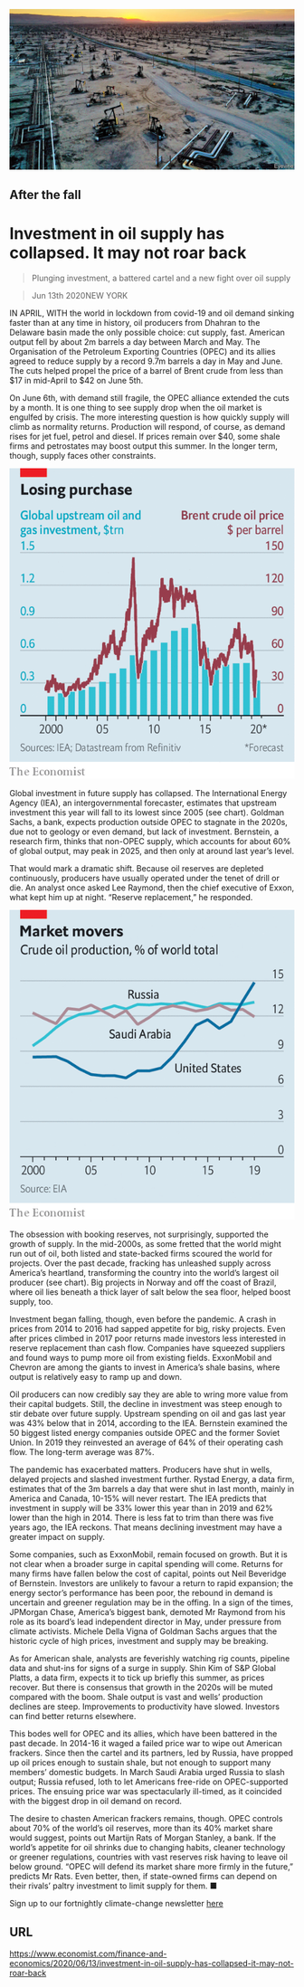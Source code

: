 ![](./images/20200613_FNP001_0.jpg)

## After the fall

# Investment in oil supply has collapsed. It may not roar back

> Plunging investment, a battered cartel and a new fight over oil supply

> Jun 13th 2020NEW YORK

IN APRIL, WITH the world in lockdown from covid-19 and oil demand sinking faster than at any time in history, oil producers from Dhahran to the Delaware basin made the only possible choice: cut supply, fast. American output fell by about 2m barrels a day between March and May. The Organisation of the Petroleum Exporting Countries (OPEC) and its allies agreed to reduce supply by a record 9.7m barrels a day in May and June. The cuts helped propel the price of a barrel of Brent crude from less than $17 in mid-April to $42 on June 5th.

On June 6th, with demand still fragile, the OPEC alliance extended the cuts by a month. It is one thing to see supply drop when the oil market is engulfed by crisis. The more interesting question is how quickly supply will climb as normality returns. Production will respond, of course, as demand rises for jet fuel, petrol and diesel. If prices remain over $40, some shale firms and petrostates may boost output this summer. In the longer term, though, supply faces other constraints.

![](./images/20200613_FNC005.png)

Global investment in future supply has collapsed. The International Energy Agency (IEA), an intergovernmental forecaster, estimates that upstream investment this year will fall to its lowest since 2005 (see chart). Goldman Sachs, a bank, expects production outside OPEC to stagnate in the 2020s, due not to geology or even demand, but lack of investment. Bernstein, a research firm, thinks that non-OPEC supply, which accounts for about 60% of global output, may peak in 2025, and then only at around last year’s level.

That would mark a dramatic shift. Because oil reserves are depleted continuously, producers have usually operated under the tenet of drill or die. An analyst once asked Lee Raymond, then the chief executive of Exxon, what kept him up at night. “Reserve replacement,” he responded.

![](./images/20200613_FNC894.png)

The obsession with booking reserves, not surprisingly, supported the growth of supply. In the mid-2000s, as some fretted that the world might run out of oil, both listed and state-backed firms scoured the world for projects. Over the past decade, fracking has unleashed supply across America’s heartland, transforming the country into the world’s largest oil producer (see chart). Big projects in Norway and off the coast of Brazil, where oil lies beneath a thick layer of salt below the sea floor, helped boost supply, too.

Investment began falling, though, even before the pandemic. A crash in prices from 2014 to 2016 had sapped appetite for big, risky projects. Even after prices climbed in 2017 poor returns made investors less interested in reserve replacement than cash flow. Companies have squeezed suppliers and found ways to pump more oil from existing fields. ExxonMobil and Chevron are among the giants to invest in America’s shale basins, where output is relatively easy to ramp up and down.

Oil producers can now credibly say they are able to wring more value from their capital budgets. Still, the decline in investment was steep enough to stir debate over future supply. Upstream spending on oil and gas last year was 43% below that in 2014, according to the IEA. Bernstein examined the 50 biggest listed energy companies outside OPEC and the former Soviet Union. In 2019 they reinvested an average of 64% of their operating cash flow. The long-term average was 87%.

The pandemic has exacerbated matters. Producers have shut in wells, delayed projects and slashed investment further. Rystad Energy, a data firm, estimates that of the 3m barrels a day that were shut in last month, mainly in America and Canada, 10-15% will never restart. The IEA predicts that investment in supply will be 33% lower this year than in 2019 and 62% lower than the high in 2014. There is less fat to trim than there was five years ago, the IEA reckons. That means declining investment may have a greater impact on supply.

Some companies, such as ExxonMobil, remain focused on growth. But it is not clear when a broader surge in capital spending will come. Returns for many firms have fallen below the cost of capital, points out Neil Beveridge of Bernstein. Investors are unlikely to favour a return to rapid expansion; the energy sector’s performance has been poor, the rebound in demand is uncertain and greener regulation may be in the offing. In a sign of the times, JPMorgan Chase, America’s biggest bank, demoted Mr Raymond from his role as its board’s lead independent director in May, under pressure from climate activists. Michele Della Vigna of Goldman Sachs argues that the historic cycle of high prices, investment and supply may be breaking.

As for American shale, analysts are feverishly watching rig counts, pipeline data and shut-ins for signs of a surge in supply. Shin Kim of S&P Global Platts, a data firm, expects it to tick up briefly this summer, as prices recover. But there is consensus that growth in the 2020s will be muted compared with the boom. Shale output is vast and wells’ production declines are steep. Improvements to productivity have slowed. Investors can find better returns elsewhere.

This bodes well for OPEC and its allies, which have been battered in the past decade. In 2014-16 it waged a failed price war to wipe out American frackers. Since then the cartel and its partners, led by Russia, have propped up oil prices enough to sustain shale, but not enough to support many members’ domestic budgets. In March Saudi Arabia urged Russia to slash output; Russia refused, loth to let Americans free-ride on OPEC-supported prices. The ensuing price war was spectacularly ill-timed, as it coincided with the biggest drop in oil demand on record.

The desire to chasten American frackers remains, though. OPEC controls about 70% of the world’s oil reserves, more than its 40% market share would suggest, points out Martijn Rats of Morgan Stanley, a bank. If the world’s appetite for oil shrinks due to changing habits, cleaner technology or greener regulations, countries with vast reserves risk having to leave oil below ground. “OPEC will defend its market share more firmly in the future,” predicts Mr Rats. Even better, then, if state-owned firms can depend on their rivals’ paltry investment to limit supply for them. ■

Sign up to our fortnightly climate-change newsletter [here](https://www.economist.com//theclimateissue/)

## URL

https://www.economist.com/finance-and-economics/2020/06/13/investment-in-oil-supply-has-collapsed-it-may-not-roar-back
